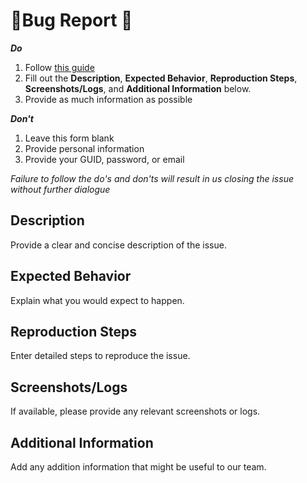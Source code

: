 # 🐛Bug Report 🐛
***Do***
1. Follow [this guide](https://www.draw.io/#G1QFFRM0KBAJBCMLpm3Rb9OcyxFO-enz_A)
2. Fill out the **Description**, **Expected Behavior**, **Reproduction Steps**, **Screenshots/Logs**, and **Additional Information** below.
3. Provide as much information as possible

***Don't***
1. Leave this form blank
2. Provide personal information
3. Provide your GUID, password, or email

*Failure to follow the do's and don'ts will result in us closing the issue without further dialogue*

## Description
Provide a clear and concise description of the issue.

## Expected Behavior
Explain what you would expect to happen.

## Reproduction Steps
Enter detailed steps to reproduce the issue.

## Screenshots/Logs
If available, please provide any relevant screenshots or logs.

## Additional Information
Add any addition information that might be useful to our team.
